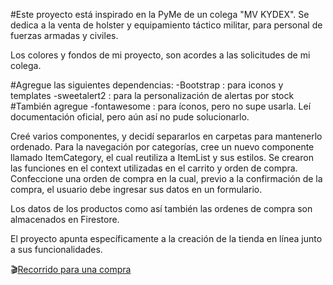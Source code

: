#Este proyecto está inspirado en la PyMe de un colega "MV KYDEX".
Se dedica a la venta de holster y equipamiento táctico militar, para personal de fuerzas armadas y civiles.

Los colores y fondos de mi proyecto, son acordes a las solicitudes de mi colega.

#Agregue las siguientes dependencias:
-Bootstrap : para iconos y templates
-sweetalert2 : para la personalización de alertas por stock
#También agregue
-fontawesome : para íconos, pero no supe usarla. Leí documentación oficial, pero aún así no pude solucionarlo.

Creé varios componentes, y decidí separarlos en carpetas para mantenerlo ordenado.
Para la navegación por categorías, cree un nuevo componente llamado ItemCategory, el cual reutiliza a ItemList y sus estilos.
Se crearon las funciones en el context utilizadas en el carrito y orden de compra.
Confeccione una orden de compra en la cual, previo a la confirmación de la compra, el usuario debe ingresar sus datos en un formulario.

Los datos de los productos como así también las ordenes de compra son almacenados en Firestore.

El proyecto apunta específicamente a la creación de la tienda en línea junto a sus funcionalidades.

🎬[Recorrido para una compra](https://res.cloudinary.com/arieladobatto/video/upload/v1660094942/videoRecorrido/video-compra_rmnpje.mp4)
